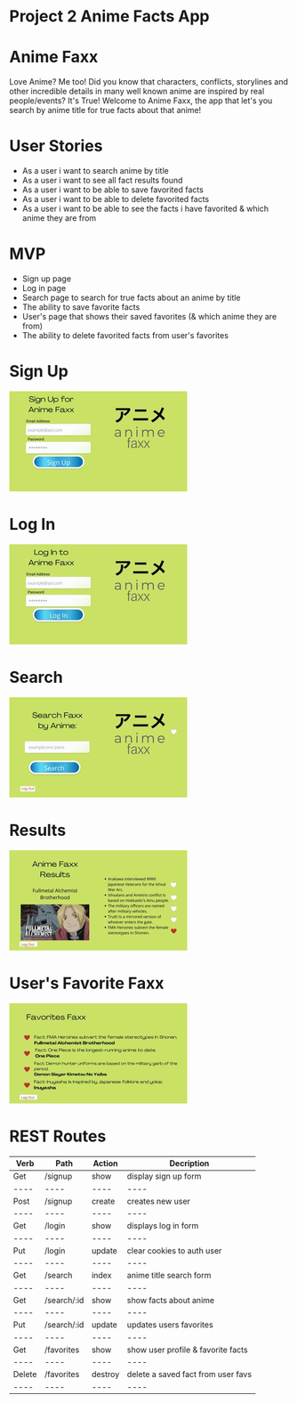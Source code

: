 # Project 2 Anime Facts App

# Anime Faxx
Love Anime? Me too! Did you know that characters, conflicts, storylines and other incredible details in many well known anime are inspired by real people/events? It's True! Welcome to Anime Faxx, the app that let's you search by anime title for true facts about that anime!

# User Stories
- As a user i want to search anime by title
- As a user i want to see all fact results found 
- As a user i want to be able to save favorited facts
- As a user i want to be able to delete favorited facts
- As a user i want to be able to see the facts i have favorited & which anime they are from

# MVP
- Sign up page
- Log in page
- Search page to search for true facts about an anime by title
- The ability to save favorite facts
- User's page that shows their saved favorites (& which anime they are from)
- The ability to delete favorited facts from user's favorites

# Sign Up
![Sign Up](./imgs/animefaxxSignup.jpeg)

# Log In
![Log In](./imgs/animefaxxLogin.jpeg)

# Search
![Search Page](./imgs/animefaxxSearch.jpeg)

# Results
![Results Page](./imgs/animefaxxResults.jpeg)

# User's Favorite Faxx
![Favorite Faxx](./imgs/animefaxxFavs.jpeg)

# REST Routes

| Verb | Path | Action | Decription |
| ---- | ---- | ---- | ---- |
| Get | /signup | show | display sign up form |
| ---- | ---- | ---- | ---- |
| Post | /signup | create | creates new user |
| ---- | ---- | ---- | ---- |
| Get | /login | show | displays log in form |
| ---- | ---- | ---- | ---- |
| Put | /login | update | clear cookies to auth user |
| ---- | ---- | ---- | ---- |
| Get | /search  | index | anime title search form |
| ---- | ---- | ---- | ---- |
| Get | /search/:id | show | show facts about anime |
| ---- | ---- | ---- | ---- |
| Put | /search/:id | update | updates users favorites |
| ---- | ---- | ---- | ---- |
| Get | /favorites | show | show user profile & favorite facts |
| ---- | ---- | ---- | ---- |
| Delete | /favorites | destroy | delete a saved fact from user favs |
| ---- | ---- | ---- | ---- |